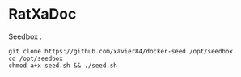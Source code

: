 # RatXaDoc

Seedbox .

```
git clone https://github.com/xavier84/docker-seed /opt/seedbox
cd /opt/seedbox
chmod a+x seed.sh && ./seed.sh
````
